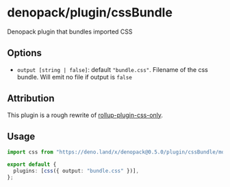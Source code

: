 # denopack/plugin/cssBundle

Denopack plugin that bundles imported CSS

## Options

- `output [string | false]`: default `"bundle.css"`. Filename of the css bundle. Will emit no file if output is `false`

## Attribution

This plugin is a rough rewrite of [rollup-plugin-css-only](https://github.com/thgh/rollup-plugin-css-only).

## Usage

```ts
import css from "https://deno.land/x/denopack@0.5.0/plugin/cssBundle/mod.ts";

export default {
  plugins: [css({ output: "bundle.css" })],
};
```
